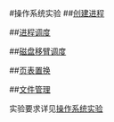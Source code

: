 #操作系统实验
##[创建进程](./src/os1)  

##[进程调度](./src/process_shceduling_management)  

##[磁盘移臂调度](./src/disk_management)  

##[页表置换](./src/memory_managemnet)  

##[文件管理](./src/file_management)  

实验要求详见[操作系统实验](./操作系统实验.pdf)  
